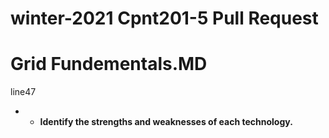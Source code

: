 # winter-2021  Cpnt201-5 Pull Request

# Grid Fundementals.MD
line47
* - **Identify the  strengths and weaknesses of each technology.**



